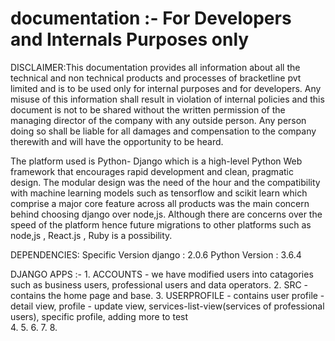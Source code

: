 # documentation :- For Developers and Internals Purposes only

DISCLAIMER:This documentation provides all information about all the technical and non technical products and processes of bracketline pvt limited and is to be used only for internal purposes and for developers. 
Any misuse of this information shall result in violation of internal policies and this document is not to be shared without the written permission of the managing director of the company with any outside person. 
Any person doing so shall be liable for  all damages and compensation to the company therewith and will have the opportunity to be heard.

The platform used is Python- Django which  is a high-level Python Web framework that encourages rapid development and clean, pragmatic design. The modular design was the need of the hour and the compatibility with machine learning models such as tensorflow and scikit learn which comprise a major core feature across all products was the main concern behind choosing django over node,js.
Although there are concerns over the speed of the platform hence future migrations to other platforms such as node,js , React.js , Ruby is a possibility.

DEPENDENCIES:
Specific Version django : 2.0.6
Python Version : 3.6.4

DJANGO APPS :-
	1. ACCOUNTS - we have modified users into catagories such as business users, professional users and data operators.
	2. SRC - contains the home page and base.
	3. USERPROFILE - contains user profile - detail view, profile - update view, services-list-view(services of professional users), specific profile, adding more to test  
	4.
	5.
	6.
	7.
	8.
